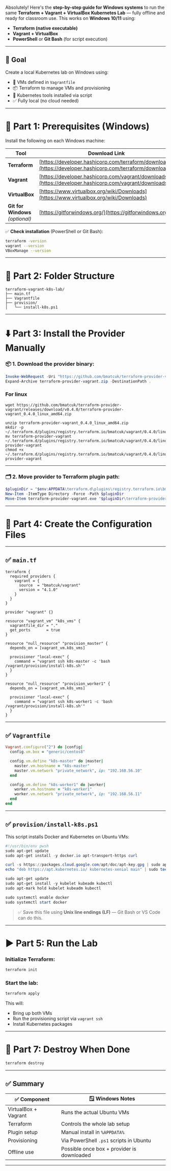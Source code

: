 Absolutely! Here's the **step-by-step guide for Windows systems** to run the same **Terraform + Vagrant + VirtualBox Kubernetes Lab** — fully offline and ready for classroom use. This works on **Windows 10/11** using:

* **Terraform (native executable)**
* **Vagrant + VirtualBox**
* **PowerShell** or **Git Bash** (for script execution)

---

## 🎯 **Goal**

Create a local Kubernetes lab on Windows using:

* 🧱 VMs defined in `Vagrantfile`
* 📦 Terraform to manage VMs and provisioning
* 🐳 Kubernetes tools installed via script
* ✅ Fully local (no cloud needed)

---

# 🧰 Part 1: Prerequisites (Windows)

Install the following on each Windows machine:

| Tool                             | Download Link                                                                                              |
| -------------------------------- | ---------------------------------------------------------------------------------------------------------- |
| **Terraform**                    | [https://developer.hashicorp.com/terraform/downloads](https://developer.hashicorp.com/terraform/downloads) |
| **Vagrant**                      | [https://developer.hashicorp.com/vagrant/downloads](https://developer.hashicorp.com/vagrant/downloads)     |
| **VirtualBox**                   | [https://www.virtualbox.org/wiki/Downloads](https://www.virtualbox.org/wiki/Downloads)                     |
| **Git for Windows** *(optional)* | [https://gitforwindows.org/](https://gitforwindows.org/)                                                   |

✅ **Check installation** (PowerShell or Git Bash):

```bash
terraform -version
vagrant --version
VBoxManage --version
```

---

# 📁 Part 2: Folder Structure

```
terraform-vagrant-k8s-lab/
├── main.tf
├── Vagrantfile
├── provision/
│   └── install-k8s.ps1
```

---

# ⬇️ Part 3: Install the Provider Manually

### 📦 1. Download the provider binary:

```powershell
Invoke-WebRequest -Uri "https://github.com/bmatcuk/terraform-provider-vagrant/releases/download/v4.1.0/terraform-provider-vagrant_4.1.0_windows_amd64.zip" -OutFile "terraform-provider-vagrant.zip"
Expand-Archive terraform-provider-vagrant.zip -DestinationPath .

```
### For linux

```
wget https://github.com/bmatcuk/terraform-provider-vagrant/releases/download/v0.4.0/terraform-provider-vagrant_0.4.0_linux_amd64.zip

unzip terraform-provider-vagrant_0.4.0_linux_amd64.zip
mkdir -p ~/.terraform.d/plugins/registry.terraform.io/bmatcuk/vagrant/0.4.0/linux_amd64/
mv terraform-provider-vagrant ~/.terraform.d/plugins/registry.terraform.io/bmatcuk/vagrant/0.4.0/linux_amd64/terraform-provider-vagrant
chmod +x ~/.terraform.d/plugins/registry.terraform.io/bmatcuk/vagrant/0.4.0/linux_amd64/terraform-provider-vagrant
```

---

### 🗂 2. Move provider to Terraform plugin path:

```powershell
$pluginDir = "$env:APPDATA\terraform.d\plugins\registry.terraform.io\bmatcuk\vagrant\4.1.0\windows_amd64"
New-Item -ItemType Directory -Force -Path $pluginDir
Move-Item terraform-provider-vagrant.exe "$pluginDir\terraform-provider-vagrant.exe"
```

---

# 📄 Part 4: Create the Configuration Files

---

## ✅ `main.tf`

```hcl
terraform {
  required_providers {
    vagrant = {
      source  = "bmatcuk/vagrant"
      version = "4.1.0"
    }
  }
}

provider "vagrant" {}

resource "vagrant_vm" "k8s_vms" {
  vagrantfile_dir = "."
  get_ports       = true
}

resource "null_resource" "provision_master" {
  depends_on = [vagrant_vm.k8s_vms]

  provisioner "local-exec" {
    command = "vagrant ssh k8s-master -c 'bash /vagrant/provision/install-k8s.sh'"
  }
}

resource "null_resource" "provision_worker1" {
  depends_on = [vagrant_vm.k8s_vms]

  provisioner "local-exec" {
    command = "vagrant ssh k8s-worker1 -c 'bash /vagrant/provision/install-k8s.sh'"
  }
}

```

---

## ✅ `Vagrantfile`

```ruby
Vagrant.configure("2") do |config|
  config.vm.box = "generic/centos8"

  config.vm.define "k8s-master" do |master|
    master.vm.hostname = "k8s-master"
    master.vm.network "private_network", ip: "192.168.56.10"
  end

  config.vm.define "k8s-worker1" do |worker|
    worker.vm.hostname = "k8s-worker1"
    worker.vm.network "private_network", ip: "192.168.56.11"
  end
end
```

---

## ✅ `provision/install-k8s.ps1`

This script installs Docker and Kubernetes on Ubuntu VMs:

```powershell
#!/usr/bin/env pwsh
sudo apt-get update
sudo apt-get install -y docker.io apt-transport-https curl

curl -s https://packages.cloud.google.com/apt/doc/apt-key.gpg | sudo apt-key add -
echo "deb https://apt.kubernetes.io/ kubernetes-xenial main" | sudo tee /etc/apt/sources.list.d/kubernetes.list

sudo apt-get update
sudo apt-get install -y kubelet kubeadm kubectl
sudo apt-mark hold kubelet kubeadm kubectl

sudo systemctl enable docker
sudo systemctl start docker
```

> ✅ Save this file using **Unix line endings (LF)** — Git Bash or VS Code can do this.

---

# ▶️ Part 5: Run the Lab

### Initialize Terraform:

```bash
terraform init
```

### Start the lab:

```bash
terraform apply
```

This will:

* Bring up both VMs
* Run the provisioning script via `vagrant ssh`
* Install Kubernetes packages

---


# 🧹 Part 7: Destroy When Done

```bash
terraform destroy
```
---

## ✅ Summary

| ✅ Component          | 🪟 Windows Notes                           |
| -------------------- | ------------------------------------------ |
| VirtualBox + Vagrant | Runs the actual Ubuntu VMs                 |
| Terraform            | Controls the whole lab setup               |
| Plugin setup         | Manual install in `%APPDATA%`              |
| Provisioning         | Via PowerShell `.ps1` scripts in Ubuntu    |
| Offline use          | Possible once box + provider is downloaded |

---


